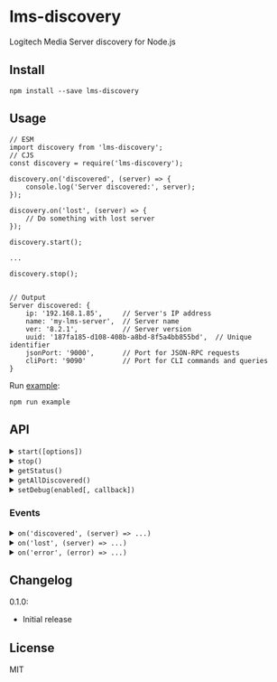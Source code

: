 # lms-discovery

Logitech Media Server discovery for Node.js

## Install

```
npm install --save lms-discovery
```

## Usage

```
// ESM
import discovery from 'lms-discovery';
// CJS
const discovery = require('lms-discovery');

discovery.on('discovered', (server) => {
    console.log('Server discovered:', server);
});

discovery.on('lost', (server) => {
    // Do something with lost server
});

discovery.start();

...

discovery.stop();


// Output
Server discovered: {
    ip: '192.168.1.85',     // Server's IP address
    name: 'my-lms-server',  // Server name
    ver: '8.2.1',           // Server version
    uuid: '187fa185-d108-408b-a8bd-8f5a4bb855bd',  // Unique identifier
    jsonPort: '9000',       // Port for JSON-RPC requests
    cliPort: '9090'         // Port for CLI commands and queries   
}

```

Run [example](example/index.ts):
```
npm run example
```

## API

<details>
<summary><code>start([options])</code></summary>
<br />

<p>Starts the discovery service.</p>

**Params**

- `options`: (*optional* and *all properties optional*)
    - `broadcastAddress`: (string) network address used to transmit discovery requests. Default: `255.255.255.255`.
    - `discoveredTTL`: (number) how long in milliseconds to wait for a discovered server to respond to a subsqeuent discovery request before it is presumed lost. Default: `60000` (60 seconds).
    - `discoverInterval`: (number) how often in milliseconds to broadcast discovery requests. Default: `30000` (30 seconds).

> `discoveredTTL` must be larger than `discoverInterval`.

---
</details>

<details>
<summary><code>stop()</code></summary>
<br />

<p>Stops the discovery service.</p>

---
</details>

<details>
<summary><code>getStatus()</code></summary>
<br />

<p>Gets the status of the discovery service.</p>

**Returns**

`running` or `stop`

---
</details>

<details>
<summary><code>getAllDiscovered()</code></summary>
<br />

<p>Gets all servers discovered so far.</p>

**Returns**

Array<[ServerInfo](docs/api/interfaces/ServerInfo.md)>

---
</details>

<details>
<summary><code>setDebug(enabled[, callback])</code></summary>
<br />

<p>Whether to enable debug messages.</p>

**Params**
- `enabled`: (boolean)
- `callback`: (function)
    - If specified, debug messages will be passed to `callback`.
    - If not specified, debug messages will be printed to console.

---
</details>

### Events

<details>
<summary><code>on('discovered', (server) => ...)</code></summary>
<br />

<p>Emitted when a server is discovered.</p>

**Listener Params**
- `server`: [ServerInfo](docs/api/interfaces/ServerInfo.md)

---
</details>

<details>
<summary><code>on('lost', (server) => ...)</code></summary>
<br />

Emitted when a server is presumed lost, i.e. when it no longer responds to
discovery requests within the default or `discoveredTTL` period passed to [`start()`](#api).

**Listener Params**
- `server`: [ServerInfo](docs/api/interfaces/ServerInfo.md)

---
</details>

<details>
<summary><code>on('error', (error) => ...)</code></summary>
<br />

<p>Emitted when an error has occurred.</p>

**Listener Params**
- `error`: (any)

---
</details>


## Changelog

0.1.0:
- Initial release

## License
MIT
